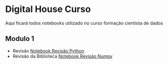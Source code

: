 # Digital House Curso
Aqui ficará todos notebooks utilizado no curso formação cientista de dados

## Modulo 1

- Revisão [Notebook Revisão Python](https://github.com/NetoScientist/DigitalHouse_Curso/blob/main/modulo1/Revisao_Python.ipynb) 
- Revisão da Biblioteca  [Notebook Revisão Numpy](https://github.com/NetoScientist/DigitalHouse_Curso/blob/main/modulo1/Revisao_Numpy.ipynb)

